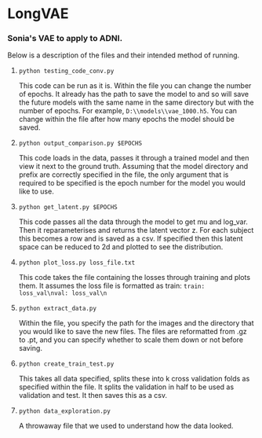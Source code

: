 # LongVAE

### Sonia's VAE to apply to ADNI.

Below is a description of the files and their intended method of running.

1. `python testing_code_conv.py`

    This code can be run as it is. Within the file you can change the number of epochs. It already has the path
    to save the model to and so will save the future models with the same name in the same directory but with the
    number of epochs. For example, `D:\\models\\vae_1000.h5`. You can change within the file after how many epochs
    the model should be saved.


2. `python output_comparison.py $EPOCHS`
    
    This code loads in the data, passes it through a trained model and then view it next to the ground truth. Assuming
    that the model directory and prefix are correctly specified in the file, the only argument that is required to
    be specified is the epoch number for the model you would like to use. 


3. `python get_latent.py $EPOCHS`

    This code passes all the data through the model to get mu and log_var. Then it reparameterises and returns the 
    latent vector z. For each subject this becomes a row and is saved as a csv. If specified then this latent space 
    can be reduced to 2d and plotted to see the distribution.


4. `python plot_loss.py loss_file.txt`
   
    This code takes the file containing the losses through training and plots them. It assumes the loss file is 
    formatted as train: `train: loss_val\nval: loss_val\n`


5. `python extract_data.py`

    Within the file, you specify the path for the images and the directory that you would like to save the new files.
    The files are reformatted from .gz to .pt, and you can specify whether to scale them down or not before saving. 


6. `python create_train_test.py`

    This takes all data specified, splits these into k cross validation folds as specified within the file. 
    It splits the validation in half to be used as validation and test. It then saves this as a csv.


7. `python data_exploration.py`
    
    A throwaway file that we used to understand how the data looked. 
   
    
